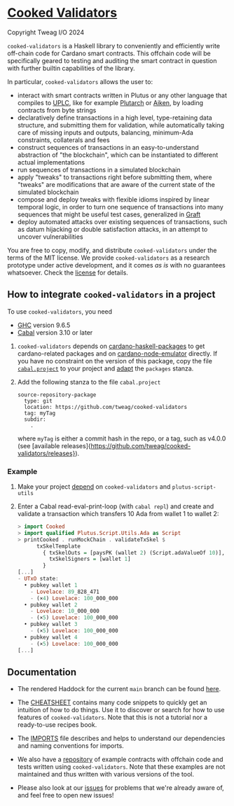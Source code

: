 # [Cooked Validators](https://github.com/tweag/cooked-validators/)

Copyright Tweag I/O 2024

`cooked-validators` is a Haskell library to conveniently and
efficiently write off-chain code for Cardano smart contracts. This
offchain code will be specifically geared to testing and auditing the
smart contract in question with further builtin capabilities of the
library.

In particular, `cooked-validators` allows the user to:
- interact with smart contracts written in Plutus or any other language
  that compiles to [UPLC](https://plutonomicon.github.io/plutonomicon/uplc),
  like for example [Plutarch](https://github.com/Plutonomicon/plutarch-plutus)
  or [Aiken](https://aiken-lang.org/), by loading contracts from byte strings
- declaratively define transactions in a high level, type-retaining
  data structure, and submitting them for validation, while
  automatically taking care of missing inputs and outputs, balancing,
  minimum-Ada constraints, collaterals and fees
- construct sequences of transactions in an easy-to-understand
  abstraction of "the blockchain", which can be instantiated to
  different actual implementations
- run sequences of transactions in a simulated blockchain
- apply "tweaks" to transactions right before submitting them, where
  "tweaks" are modifications that are aware of the current state of
  the simulated blockchain
- compose and deploy tweaks with flexible idioms inspired by linear
  temporal logic, in order to turn one sequence of transactions into
  many sequences that might be useful test cases, generalized in
  [Graft](https://github.com/tweag/graft)
- deploy automated attacks over existing sequences of transactions,
  such as datum hijacking or double satisfaction attacks, in an attempt
  to uncover vulnerabilities

You are free to copy, modify, and distribute `cooked-validators` under
the terms of the MIT license. We provide `cooked-validators` as a
research prototype under active development, and it comes _as is_ with
no guarantees whatsoever. Check the [license](LICENSE) for details.

## How to integrate `cooked-validators` in a project

To use `cooked-validators`, you need
- [GHC](https://www.haskell.org/ghc/download_ghc_9_6_5.html) version 9.6.5
- [Cabal](https://www.haskell.org/cabal) version 3.10 or later

1. `cooked-validators` depends on
[cardano-haskell-packages](https://github.com/input-output-hk/cardano-haskell-packages)
to get cardano-related packages and on
[cardano-node-emulator](https://github.com/IntersectMBO/cardano-node-emulator)
directly. If you have no constraint on the version of this package,
copy the file [`cabal.project`](./cabal.project) to your project and
[adapt](https://cabal.readthedocs.io/en/stable/cabal-project.html#specifying-the-local-packages)
the `packages` stanza.
   
2. Add the following stanza to the file `cabal.project`
   ```cabal.project
   source-repository-package
     type: git
     location: https://github.com/tweag/cooked-validators
     tag: myTag
     subdir:
       .
   ```
   where `myTag` is either a commit hash in the repo, or a tag, such as v4.0.0 (see [available releases]{https://github.com/tweag/cooked-validators/releases}).
   
### Example
   
1. Make your project
   [depend](https://cabal.readthedocs.io/en/stable/getting-started.html#adding-dependencies)
   on `cooked-validators` and `plutus-script-utils`
   
3. Enter a Cabal read-eval-print-loop (with `cabal repl`)
   and create and validate a transaction which transfers 10 Ada
   from wallet 1 to wallet 2:
   ```haskell
   > import Cooked
   > import qualified Plutus.Script.Utils.Ada as Script
   > printCooked . runMockChain . validateTxSkel $
         txSkelTemplate
           { txSkelOuts = [paysPK (wallet 2) (Script.adaValueOf 10)],
             txSkelSigners = [wallet 1]
           }
   [...]
   - UTxO state:
     • pubkey wallet 1
       - Lovelace: 89_828_471
       - (×4) Lovelace: 100_000_000
     • pubkey wallet 2
       - Lovelace: 10_000_000
       - (×5) Lovelace: 100_000_000
     • pubkey wallet 3
       - (×5) Lovelace: 100_000_000
     • pubkey wallet 4
       - (×5) Lovelace: 100_000_000
   [...]
   ```

## Documentation

- The rendered Haddock for the current `main` branch can be found
  [here](https://tweag.github.io/cooked-validators/).

- The [CHEATSHEET](doc/CHEATSHEET.md) contains many code snippets to quickly get an
intuition of how to do things. Use it to discover or search for how to
use features of `cooked-validators`. Note that this is not a tutorial
nor a ready-to-use recipes book.

- The [IMPORTS](doc/IMPORTS.md) file describes and helps
  to understand our dependencies and naming conventions for imports.

- We also have a
[repository](https://github.com/tweag/cooked-smart-contracts) of
example contracts with offchain code and tests written using
`cooked-validators`. Note that these examples are not maintained and
thus written with various versions of the tool.

- Please also look at our
[issues](https://github.com/tweag/cooked-validators/issues) for
problems that we're already aware of, and feel free to open new
issues!
